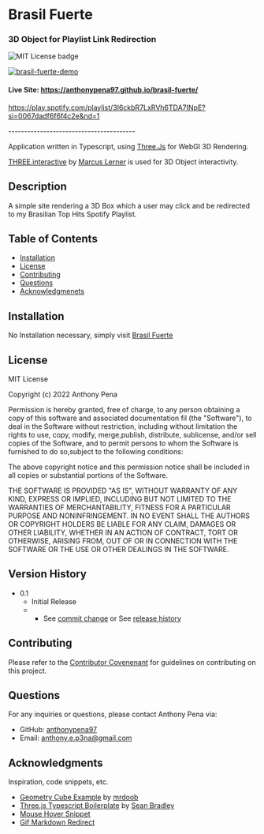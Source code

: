 # Brasil Fuerte
### 3D Object for Playlist Link Redirection
![MIT License badge](https://img.shields.io/badge/license-MIT_License-green)

[![brasil-fuerte-demo](https://user-images.githubusercontent.com/79285555/148021888-5008bd57-3ae7-48d1-a85f-a83c19faec1e.gif)](https://anthonypena97.github.io/brasil-fuerte/)

#### Live Site: https://anthonypena97.github.io/brasil-fuerte/

https://play.spotify.com/playlist/3I6ckbR7LxRVh6TDA7INpE?si=0067dadf6f6f4c2e&nd=1

<p> ---------------------------------------- </p>

Application written in Typescript, using [Three.Js](https://threejs.org/) for WebGl 3D Rendering.

[THREE.interactive](https://github.com/markuslerner/THREE.Interactive) by [Marcus Lerner](https://github.com/markuslerner) is used for 3D Object interactivity.

## Description
A simple site rendering a 3D Box which a user may click and be redirected to my Brasilian Top Hits Spotify Playlist.

## Table of Contents
* [Installation](#installation)
* [License](#license)
* [Contributing](#contributing)
* [Questions](#questions)
* [Acknowledgmenets](#Acknowledgments)

## Installation
No Installation necessary, simply visit [Brasil Fuerte](https://anthonypena97.github.io/brasil-fuerte/) 

## License
MIT License
    
Copyright (c) 2022 Anthony Pena

Permission is hereby granted, free of charge, to any person obtaining a copy of this software and associated documentation fil (the "Software"), to deal in the Software without restriction, including without limitation the rights to use, copy, modify, merge,publish, distribute, sublicense, and/or sell copies of the Software, and to permit persons to whom the Software is furnished to do so,subject to the following conditions:
            
The above copyright notice and this permission notice shall be included in all copies or substantial portions of the Software.
            
THE SOFTWARE IS PROVIDED "AS IS", WITHOUT WARRANTY OF ANY KIND, EXPRESS OR IMPLIED, INCLUDING BUT NOT LIMITED TO THE WARRANTIES OF MERCHANTABILITY, FITNESS FOR A PARTICULAR PURPOSE AND NONINFRINGEMENT. IN NO EVENT SHALL THE AUTHORS OR COPYRIGHT HOLDERS BE LIABLE FOR ANY CLAIM, DAMAGES OR OTHER LIABILITY, WHETHER IN AN ACTION OF CONTRACT, TORT OR OTHERWISE, ARISING FROM, OUT OF OR IN CONNECTION WITH THE SOFTWARE OR THE USE OR OTHER DEALINGS IN THE SOFTWARE.

## Version History
    
* 0.1
    * Initial Release
    * * See [commit change](https://github.com/anthonypena97/brasil-fuerte/commits/main) or See [release history](https://github.com/anthonypena97/braisl-fuerte/releases)

## Contributing
Please refer to the [Contributor Covenenant](https://www.contributor-covenant.org/) for guidelines on contributing on this project.

## Questions
For any inquiries or questions, please contact Anthony Pena via:
* GitHub: [anthonypena97](https://github.com/anthonypena97)
* Email: <anthony.e.p3na@gmail.com>

## Acknowledgments

Inspiration, code snippets, etc.
* [Geometry Cube Example](https://github.com/mrdoob/three.js/blob/master/examples/webgl_geometry_cube.html)  by [mrdoob](https://github.com/mrdoob)
* [Three.js Typescript Boilerplate](https://github.com/Sean-Bradley/Three.js-TypeScript-Boilerplate) by [Sean Bradley](https://github.com/Sean-Bradley)
* [Mouse Hover Snippet](https://stackoverflow.com/questions/42950341/when-mouseover-hover-on-object-the-mouse-cursor-should-change-three-js/42951493#42951493)
* [Gif Markdown Redirect](https://meta.stackexchange.com/questions/38915/creating-an-image-link-in-markdown-format)
